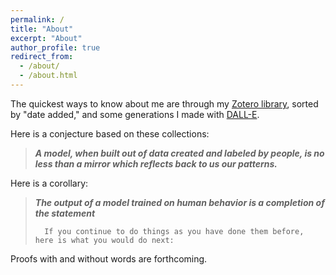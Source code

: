 ```yaml
---
permalink: /
title: "About"
excerpt: "About"
author_profile: true
redirect_from: 
  - /about/
  - /about.html
---
```


The quickest ways to know about me are through my [Zotero library](https://www.zotero.org/sarahkpardo/items/KD7YLV6A/item-list), sorted by "date added," and some generations I made with [DALL-E](https://labs.openai.com/sc/RT6MUL6KeUCZSat2AQXU0ZJT). 
<!--- I was totally floored by the beauty of [this](https://labs.openai.com/s/n6ebRMT5wb57CxkkVWXR34Vu) in particular. On the other hand, [this one](https://labs.openai.com/s/bIrjunDp6u0riN4xcfy15Oa6) is rather concerning. --->

Here is a conjecture based on these collections: 

> **_A model, when built out of data created and labeled by people, is no less than a mirror which reflects back to us our patterns._**

Here is a corollary:

> **_The output of a model trained on human behavior is a completion of the statement_**
> 
>       If you continue to do things as you have done them before, here is what you would do next:

Proofs with and without words are forthcoming.
